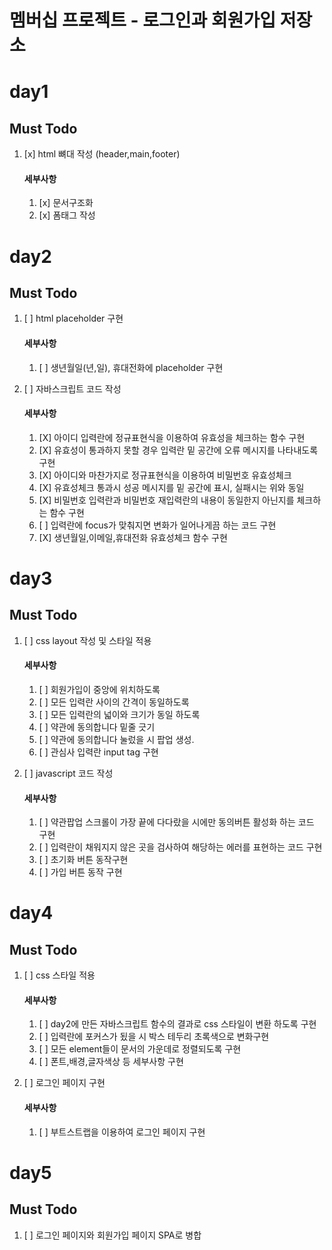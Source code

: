 # 멤버십 프로젝트 - 로그인과 회원가입 저장소

# day1
## Must Todo
1. [x] html 뼈대 작성 (header,main,footer)
    #### 세부사항
    1. [x] 문서구조화
    2. [x] 폼태그 작성
    
# day2
## Must Todo
1. [ ] html placeholder 구현
    #### 세부사항
    1. [ ] 생년월일(년,일), 휴대전화에 placeholder 구현
    

3. [ ] 자바스크립트 코드 작성
    #### 세부사항
    1. [X] 아이디 입력란에 정규표현식을 이용하여 유효성을 체크하는 함수 구현 
    2. [X] 유효성이 통과하지 못할 경우 입력란 밑 공간에 오류 메시지를 나타내도록 구현
    3. [X] 아이디와 마찬가지로 정규표현식을 이용하여 비밀번호 유효성체크
    4. [X] 유효성체크 통과시 성공 메시지를 밑 공간에 표시, 실패시는 위와 동일
    5. [X] 비밀번호 입력란과 비밀번호 재입력란의 내용이 동일한지 아닌지를 체크하는 함수 구현
    6. [ ] 입력란에 focus가 맞춰지면 변화가 일어나게끔 하는 코드 구현
    7. [X] 생년월일,이메일,휴대전화 유효성체크 함수 구현
    
    
# day3
## Must Todo
1. [ ] css layout 작성 및 스타일 적용
    #### 세부사항
    1. [ ] 회원가입이 중앙에 위치하도록
    2. [ ] 모든 입력란 사이의 간격이 동일하도록
    3. [ ] 모든 입력란의 넓이와 크기가 동일 하도록
    4. [ ] 약관에 동의합니다 밑줄 긋기
    5. [ ] 약관에 동의합니다 눌렀을 시 팝업 생성.
    6. [ ] 관심사 입력란 input tag 구현
    
    
1. [ ] javascript 코드 작성
    #### 세부사항
    1. [ ] 약관팝업 스크롤이 가장 끝에 다다랐을 시에만 동의버튼 활성화 하는 코드 구현
    2. [ ] 입력란이 채워지지 않은 곳을 검사하여 해당하는 에러를 표현하는 코드 구현
    3. [ ] 초기화 버튼 동작구현
    4. [ ] 가입 버튼 동작 구현 


# day4
## Must Todo

1. [ ] css 스타일 적용
    #### 세부사항
    1. [ ] day2에 만든 자바스크립트 함수의 결과로 css 스타일이 변환 하도록 구현
    2. [ ] 입력란에 포커스가 됬을 시 박스 테두리 초록색으로 변화구현
    3. [ ] 모든 element들이 문서의 가운데로 정렬되도록 구현
    4. [ ] 폰트,배경,글자색상 등 세부사항 구현

2. [ ] 로그인 페이지 구현
    #### 세부사항
    1. [ ] 부트스트랩을 이용하여 로그인 페이지 구현

# day5
## Must Todo
1. [ ] 로그인 페이지와 회원가입 페이지 SPA로 병합


